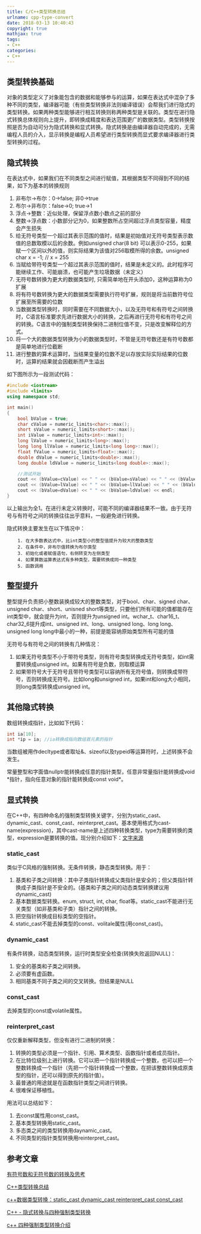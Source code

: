 ```yaml
---
title: C/C++类型转换总结
urlname: cpp-type-convert
date: 2018-03-13 10:40:43
copyright: true
mathjax: true
tags:
- C++
categories:
- C++
---
```


## 类型转换基础

对象的类型定义了对象能包含的数据和能够参与的运算，如果在表达式中混杂了多种不同的类型，编译器可能（有些类型转换非法则编译错误）会帮我们进行隐式的类型转换。如果两种类型能够进行相互转换则称两种类型是关联的。类型在进行隐式转换总体规则向上提升，即转换成精度和表达范围更广的数据类型。类型转换按照是否为自动可分为隐式转换和显式转换。隐式转换是由编译器自动完成的，无需编程人员的介入，显示转换是编程人员希望进行类型转换而显式要求编译器进行类型转换的过程。

## 隐式转换

在表达式中，如果我们在不同类型之间进行赋值，其根据类型不同得到不同的结果，如下为基本的转换规则

1. 非布尔->布尔：0->false; 非0->true
2. 布尔->非布尔：false->0; true->1
3. 浮点->整数：近似处理，保留浮点数小数点之前的部分
4. 整数->浮点数：小数部分记为0，如果整数所占空间超过浮点类型容量，精度会产生损失
5. 给无符号类型一个超过其表示范围的值时，结果是初始值对无符号类型表示数值的总数取模以后的余数。例如unsigned char(8 bit) 可以表示0-255，如果赋一个区间以外的值，则实际结果为该值对256取模所得的余数。unsigned char x = -1; // x = 255
6. 当赋给带符号类型一个超过其表示范围的值时，结果是未定义的。此时程序可能继续工作、可能崩溃，也可能产生垃圾数据（未定义）
7. 无符号数转换为更大的数据类型时, 只需简单地在开头添加0，这种运算称为0扩展
8. 将有符号数转换为更大的数据类型需要执行符号扩展，规则是将当前数符号位扩展至所需要的位数
9. 当数据类型转换时，同时需要在不同数据大小，以及无符号和有符号之间转换时，C语言标准要求先进行数据大小的转换，之后再进行无符号和有符号之间的转换。C语言中的强制类型转换保持二进制位值不变，只是改变解释位的方式。
10. 将一个大的数据类型转换为小的数据类型时，不管是无符号数还是有符号数都是简单地进行位截断
11. 进行整数的算术运算时，当结果变量的位数不足以存放实际实际结果的位数时，运算的结果就会因截断而产生溢出

如下图所示为一段测试代码：

```cpp
#include <iostream>
#include <limits>
using namespace std;

int main()
{
	bool bValue = true;
	char cValue = numeric_limits<char>::max();
	short sValue = numeric_limits<short>::max();
	int iValue = numeric_limits<int>::max();
	long lValue = numeric_limits<long>::max();
	long long llValue = numeric_limits<long long>::max();
	float fValue = numeric_limits<float>::max();
	double dValue = numeric_limits<double>::max();
	long double ldValue = numeric_limits<long double>::max();

	//测试开始
	cout << (bValue=cValue) << " " << (bValue=sValue) << " " << (bValue=iValue) <<endl;
	cout << (bValue=lValue) << " " << (bValue=llValue) << " " << (bValue=fValue) <<endl;
	cout << (bValue=dValue) << " " << (bValue=ldValue) << endl;
}
```

以上输出为全1。在进行未定义转换时，可能不同的编译器结果不一致。由于无符号与有符号之间的转换往往出乎意料，一般避免进行转换。

隐式转换主要发生在以下情况中：

        1. 在大多数表达式中，比int类型小的整型值提升为较大的整数类型
        2. 在条件中，非布尔值转换为布尔类型
        3. 初始化或者赋值语句，右侧转变为左侧类型
        4. 如果算数运算表达式有多种类型，需要转换成同一种类型
        5. 函数调用

## 整型提升

整型提升负责把小整数装换成较大的整数类型，对于bool、char、signed char、unsigned char、short、unisned short等类型，只要他们所有可能的值都能存在int类型中，就会提升为int，否则提升为unsigned int。wchar_t、char16_t、char32_6提升成int、unsigned int、long、unsigned long、long long、unsigned long long中最小的一种，前提是能容纳原始类型所有可能的值

无符号与有符号之间的转换有几种情况：

1. 如果无符号类型不小于带符号类型，则有符号类型转换成无符号类型，如int需要转换成unsigned int。如果有符号是负数，则取模运算
2. 如果带符号大于无符号且带符号类型可以容纳所有无符号值，则转换成带符号，否则转换成无符号。比如long和unsigned int，如果int和long大小相同，则long类型转换成unsigned int。

## 其他隐式转换

数组转换成指针，比如如下代码：

```cpp
int ia[10];
int *ip = ia; //ia转换成指向数组首元素的指针
```

当数组被用作decltype或者取址&、sizeof以及typeid等运算符时，上述转换不会发生。

常量整型和字面值nullptr能转换成任意的指针类型，任意非常量指针能转换成void \*指针，指向任意对象的指针能转换成const void\*。


## 显式转换

在C++中，有四种命名的强制类型转换关键字，分别为static_cast、dynamic_cast、const_cast、reinterpret_cast。基本使用格式为cast-name<type>(expression)，其中cast-name是上述四种转换类型，type为需要转换的类型，expression是要转换的值。现分别介绍如下：[文字来源](http://www.cnblogs.com/goodhacker/archive/2011/07/20/2111996.html)

### static_cast

类似于C风格的强制转换。无条件转换，静态类型转换。用于：

1. 基类和子类之间转换：其中子类指针转换成父类指针是安全的；但父类指针转换成子类指针是不安全的。(基类和子类之间的动态类型转换建议用dynamic_cast)
2. 基本数据类型转换。enum, struct, int, char, float等。static_cast不能进行无关类型（如非基类和子类）指针之间的转换。
3. 把空指针转换成目标类型的空指针。
4. static_cast不能去掉类型的const、volitale属性(用const_cast)。

### dynamic_cast

有条件转换，动态类型转换，运行时类型安全检查(转换失败返回NULL)：

1. 安全的基类和子类之间转换。
2. 必须要有虚函数。
3. 相同基类不同子类之间的交叉转换。但结果是NULL

### const_cast

去掉类型的const或volatile属性。

### reinterpret_cast

仅仅重新解释类型，但没有进行二进制的转换：

1. 转换的类型必须是一个指针、引用、算术类型、函数指针或者成员指针。
2. 在比特位级别上进行转换。它可以把一个指针转换成一个整数，也可以把一个整数转换成一个指针（先把一个指针转换成一个整数，在把该整数转换成原类型的指针，还可以得到原先的指针值）。
3. 最普通的用途就是在函数指针类型之间进行转换。
4. 很难保证移植性。

用法可以总结如下：

1. 去const属性用const_cast。
2. 基本类型转换用static_cast。
3. 多态类之间的类型转换用daynamic_cast。
4. 不同类型的指针类型转换用reinterpret_cast。

## 参考文章

[有符号数和无符号数的转换及思考](http://blog.csdn.net/gatieme/article/details/52557546)

[C++类型转换总结](http://www.cnblogs.com/goodhacker/archive/2011/07/20/2111996.html)

[c++数据类型转换：static_cast dynamic_cast reinterpret_cast const_cast](http://www.cnblogs.com/TenosDoIt/p/3175217.html)

[C++ - 隐式转换与四种强制类型转换](http://cuckootan.me/2016/05/28/C/C++/C++%20-%20隐式转换与四种强制类型转换/)

[c++ 四种强制类型转换介绍](http://blog.csdn.net/ydar95/article/details/69822540)